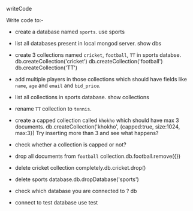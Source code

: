 writeCode

Write code to:-

- create a database named `sports`. use sports
- list all databases present in local mongod server. show dbs
- create 3 collections named `cricket`, `football`, `TT` in sports databse. db.createCollection('cricket')
db.createCollection('football')
db.createCollection('TT')
- add multiple players in those collections which should have fields like `name`, `age` and `email` and `bid_price`.
- list all collections in sports database. show collections
- rename `TT` collection to `tennis`.
- create a capped collection called `khokho` which should have max 3 documents.
db.createCollection('khokho', {capped:true, size:1024, max:3})
  Try inserting more than 3 and see what happens?
- check whether a collection is capped or not?
- drop all documents from `football` collection.db.football.remove({})
- delete cricket collection completely.db.cricket.drop()
- delete sports database.db.dropDatabase('sports')
- check which database you are connected to ? db


- connect to test database use test
